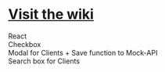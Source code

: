 # [Visit the wiki](https://github.com/Carepatron/Carepatron-Test-Full/wiki)
React<br> 
Checkbox<br> 
Modal for Clients + Save function to Mock-API<br> 
Search box for Clients<br> 

